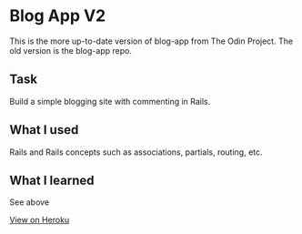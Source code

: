 # Blog App V2
This is the more up-to-date version of blog-app from The Odin Project. The old version is the blog-app repo.

## Task
Build a simple blogging site with commenting in Rails.

## What I used
Rails and Rails concepts such as associations, partials, routing, etc.

## What I learned
See above

[View on Heroku](https://frozen-garden-89650.herokuapp.com)
